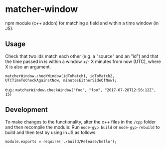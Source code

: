 # matcher-window
npm module (c++ addon) for matching a field and within a time window (in JS).

## Usage
Check that two ids match each other (e.g. a "source" and an "id") and that the time passed in
is within a window +/- X minutes from now (UTC), where X is also an argument.

`matcherWindow.checkWindow(idToMatch1, idToMatch2, UTCTimeToCheckAgainstNow, minutesEitherSideOfNow);`

e.g.:
`matcherWindow.checkWindow("foo", "foo", "2017-07-28T12:56:12Z", 15)`

## Development
To make changes to the functionality, alter the c++ files in the `/cpp` folder and then recompile the module:
Run `node-gyp build` or `node-gyp-rebuild` to build and then test by using in JS as follows:

`module.exports = require('./build/Release/hello');`
